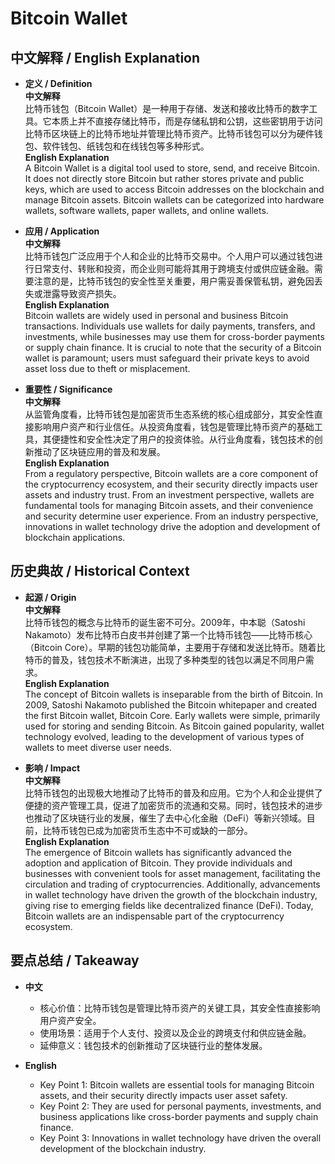 # Bitcoin Wallet

## 中文解释 / English Explanation

* **定义 / Definition**  
  **中文解释**  
  比特币钱包（Bitcoin Wallet）是一种用于存储、发送和接收比特币的数字工具。它本质上并不直接存储比特币，而是存储私钥和公钥，这些密钥用于访问比特币区块链上的比特币地址并管理比特币资产。比特币钱包可以分为硬件钱包、软件钱包、纸钱包和在线钱包等多种形式。  
  **English Explanation**  
  A Bitcoin Wallet is a digital tool used to store, send, and receive Bitcoin. It does not directly store Bitcoin but rather stores private and public keys, which are used to access Bitcoin addresses on the blockchain and manage Bitcoin assets. Bitcoin wallets can be categorized into hardware wallets, software wallets, paper wallets, and online wallets.

* **应用 / Application**  
  **中文解释**  
  比特币钱包广泛应用于个人和企业的比特币交易中。个人用户可以通过钱包进行日常支付、转账和投资，而企业则可能将其用于跨境支付或供应链金融。需要注意的是，比特币钱包的安全性至关重要，用户需妥善保管私钥，避免因丢失或泄露导致资产损失。  
  **English Explanation**  
  Bitcoin wallets are widely used in personal and business Bitcoin transactions. Individuals use wallets for daily payments, transfers, and investments, while businesses may use them for cross-border payments or supply chain finance. It is crucial to note that the security of a Bitcoin wallet is paramount; users must safeguard their private keys to avoid asset loss due to theft or misplacement.

* **重要性 / Significance**  
  **中文解释**  
  从监管角度看，比特币钱包是加密货币生态系统的核心组成部分，其安全性直接影响用户资产和行业信任。从投资角度看，钱包是管理比特币资产的基础工具，其便捷性和安全性决定了用户的投资体验。从行业角度看，钱包技术的创新推动了区块链应用的普及和发展。  
  **English Explanation**  
  From a regulatory perspective, Bitcoin wallets are a core component of the cryptocurrency ecosystem, and their security directly impacts user assets and industry trust. From an investment perspective, wallets are fundamental tools for managing Bitcoin assets, and their convenience and security determine user experience. From an industry perspective, innovations in wallet technology drive the adoption and development of blockchain applications.

## 历史典故 / Historical Context

* **起源 / Origin**  
  **中文解释**  
  比特币钱包的概念与比特币的诞生密不可分。2009年，中本聪（Satoshi Nakamoto）发布比特币白皮书并创建了第一个比特币钱包——比特币核心（Bitcoin Core）。早期的钱包功能简单，主要用于存储和发送比特币。随着比特币的普及，钱包技术不断演进，出现了多种类型的钱包以满足不同用户需求。  
  **English Explanation**  
  The concept of Bitcoin wallets is inseparable from the birth of Bitcoin. In 2009, Satoshi Nakamoto published the Bitcoin whitepaper and created the first Bitcoin wallet, Bitcoin Core. Early wallets were simple, primarily used for storing and sending Bitcoin. As Bitcoin gained popularity, wallet technology evolved, leading to the development of various types of wallets to meet diverse user needs.

* **影响 / Impact**  
  **中文解释**  
  比特币钱包的出现极大地推动了比特币的普及和应用。它为个人和企业提供了便捷的资产管理工具，促进了加密货币的流通和交易。同时，钱包技术的进步也推动了区块链行业的发展，催生了去中心化金融（DeFi）等新兴领域。目前，比特币钱包已成为加密货币生态中不可或缺的一部分。  
  **English Explanation**  
  The emergence of Bitcoin wallets has significantly advanced the adoption and application of Bitcoin. They provide individuals and businesses with convenient tools for asset management, facilitating the circulation and trading of cryptocurrencies. Additionally, advancements in wallet technology have driven the growth of the blockchain industry, giving rise to emerging fields like decentralized finance (DeFi). Today, Bitcoin wallets are an indispensable part of the cryptocurrency ecosystem.

## 要点总结 / Takeaway

* **中文**  
  - 核心价值：比特币钱包是管理比特币资产的关键工具，其安全性直接影响用户资产安全。  
  - 使用场景：适用于个人支付、投资以及企业的跨境支付和供应链金融。  
  - 延伸意义：钱包技术的创新推动了区块链行业的整体发展。  

* **English**  
  - Key Point 1: Bitcoin wallets are essential tools for managing Bitcoin assets, and their security directly impacts user asset safety.  
  - Key Point 2: They are used for personal payments, investments, and business applications like cross-border payments and supply chain finance.  
  - Key Point 3: Innovations in wallet technology have driven the overall development of the blockchain industry.